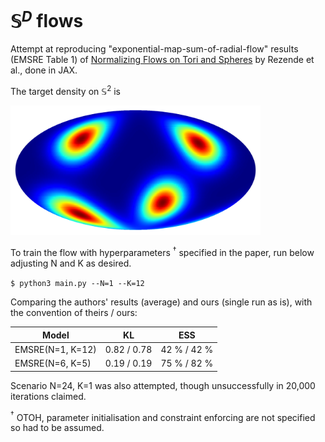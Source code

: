 # $\mathbb{S}^D$ flows

Attempt at reproducing "exponential-map-sum-of-radial-flow" results (EMSRE Table 1) of [Normalizing Flows on Tori and Spheres](https://arxiv.org/pdf/2002.02428.pdf) by Rezende et al., done in JAX.

The target density on $\mathbb{S}^2$ is

<img src="https://github.com/katalinic/sdflows/blob/master/s2_target_density.png" width="400">

To train the flow with hyperparameters $^\dagger$ specified in the paper, run below adjusting N and K as desired.

`$ python3 main.py --N=1 --K=12`

Comparing the authors' results (average) and ours (single run as is), with the convention of theirs / ours:

| Model        | KL             | ESS  |
| -------------   |:-------------:| -----|
| EMSRE(N=1, K=12)| 0.82 / 0.78 | 42 % / 42 % |̣
| EMSRE(N=6, K=5) | 0.19 / 0.19 | 75 % / 82 % |

Scenario N=24, K=1 was also attempted, though unsuccessfully in 20,000 iterations claimed.

$^\dagger$ OTOH, parameter initialisation and constraint enforcing are not specified so had to be assumed.

